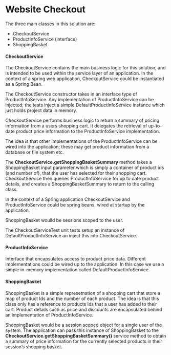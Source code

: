 # Website Checkout
The three main classes in this solution are:

* CheckoutService
* ProductInfoService (interface)
* ShoppingBasket

#### CheckoutService
The CheckoutService contains the main business logic for this solution, and is intended to be used within the service layer of an application. In the context of a spring web application, CheckoutService could be instantiated as a Spring Bean.

The CheckoutService constructor takes in an interface type of ProductInfoService. Any implementation of ProductInfoService can be injected; the tests inject a simple DefaultProductInfoService instance which just holds project data in memory.

CheckoutService performs business logic to return a summary of pricing information from a users shopping cart. It delegates the retrieval of up-to-date product price information to the ProductInfoService implementation.

The idea is that other implementations of the ProductInfoService can be wired into the application; these may get product information from a database or file system etc.

The  **CheckoutService.getShoppingBasketSummary** method takes a  ShoppingBasket input parameter which is simply a container of product ids (and number of), that the user has selected for their shopping cart. CheckoutService then queries  ProductInfoService for up to date product details, and creates a  ShoppingBasketSummary to return to the calling class.

In the context of a Spring application CheckoutService and  ProductInfoService could be spring beans, wired at startup by the application.

ShoppingBasket woulld be sessions scoped to the user.

The CheckoutServiceTest unit tests setup an instance of  DefaultProductInfoService an inject this into CheckoutService.

#### ProductInfoService
Interface that encapsulates access to product price data. Different implementations could be wired up to the application. In this case we use a simple in-memory implementation called DefaultProductInfoService.

#### ShoppingBasket
ShoppingBasket is a simple represetnation of a shopping cart that store a map of product Ids and the number of each product. The idea is that this class only has a reference to products Ids that a user has added to their cart. Product details such as price and discounts are encapsulated behind an implementation of ProductInfoService.

ShoppingBasket would be a session scoped object for a single user of the system. The application can pass this instance of  ShoppingBasket to the **CheckoutService.getShoppingBasketSummary()** service method to obtain a summary of price information for the currently selected products in their session’s shopping basket.
